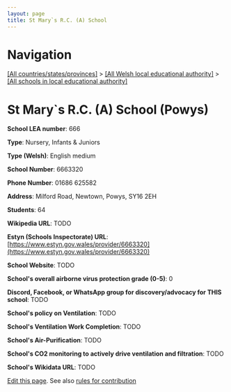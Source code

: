 ```yaml
---
layout: page
title: St Mary`s R.C. (A) School
---
```

# Navigation

[[All countries/states/provinces]](../../..) > [[All Welsh local educational authority]](../..) > [[All schools in local educational authority]](..)

# St Mary`s R.C. (A) School (Powys)

**School LEA number**: 666

**Type**: Nursery, Infants & Juniors

**Type (Welsh)**: English medium

**School Number**: 6663320

**Phone Number**: 01686 625582

**Address**: Milford Road, Newtown, Powys, SY16 2EH

**Students**: 64

**Wikipedia URL**: TODO

**Estyn (Schools Inspectorate) URL**: [https://www.estyn.gov.wales/provider/6663320](https://www.estyn.gov.wales/provider/6663320)

**School Website**: TODO

**School's overall airborne virus protection grade (0-5)**: 0

**Discord, Facebook, or WhatsApp group for discovery/advocacy for THIS school**: TODO

**School's policy on Ventilation**: TODO

**School's Ventilation Work Completion**: TODO

**School's Air-Purification**: TODO

**School's CO2 monitoring to actively drive ventilation and filtration**: TODO

**School's Wikidata URL**: TODO




[Edit this page](https://github.com/VentilationProject/Wales/edit/prif/./Powys/St_Mary`s_R.C._(A)_School.md). See also [rules for contribution](../../../contribution-rules/)